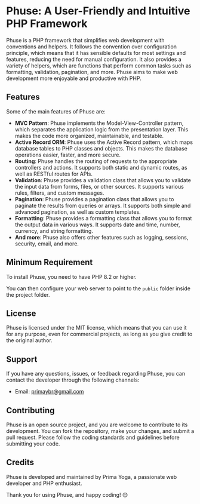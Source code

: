 # Phuse: A User-Friendly and Intuitive PHP Framework

Phuse is a PHP framework that simplifies web development with conventions and helpers. It follows the convention over configuration principle, which means that it has sensible defaults for most settings and features, reducing the need for manual configuration. It also provides a variety of helpers, which are functions that perform common tasks such as formatting, validation, pagination, and more. Phuse aims to make web development more enjoyable and productive with PHP.

## Features

Some of the main features of Phuse are:

- **MVC Pattern**: Phuse implements the Model-View-Controller pattern, which separates the application logic from the presentation layer. This makes the code more organized, maintainable, and testable.
- **Active Record ORM**: Phuse uses the Active Record pattern, which maps database tables to PHP classes and objects. This makes the database operations easier, faster, and more secure.
- **Routing**: Phuse handles the routing of requests to the appropriate controllers and actions. It supports both static and dynamic routes, as well as RESTful routes for APIs.
- **Validation**: Phuse provides a validation class that allows you to validate the input data from forms, files, or other sources. It supports various rules, filters, and custom messages.
- **Pagination**: Phuse provides a pagination class that allows you to paginate the results from queries or arrays. It supports both simple and advanced pagination, as well as custom templates.
- **Formatting**: Phuse provides a formatting class that allows you to format the output data in various ways. It supports date and time, number, currency, and string formatting.
- **And more**: Phuse also offers other features such as logging, sessions, security, email, and more.

## Minimum Requirement

To install Phuse, you need to have PHP 8.2 or higher.

You can then configure your web server to point to the `public` folder inside the project folder.

## License

Phuse is licensed under the MIT license, which means that you can use it for any purpose, even for commercial projects, as long as you give credit to the original author.

## Support

If you have any questions, issues, or feedback regarding Phuse, you can contact the developer through the following channels:

- Email: primaybr@gmail.com

## Contributing

Phuse is an open source project, and you are welcome to contribute to its development. You can fork the repository, make your changes, and submit a pull request. Please follow the coding standards and guidelines before submitting your code.

## Credits

Phuse is developed and maintained by Prima Yoga, a passionate web developer and PHP enthusiast.

Thank you for using Phuse, and happy coding! 😊